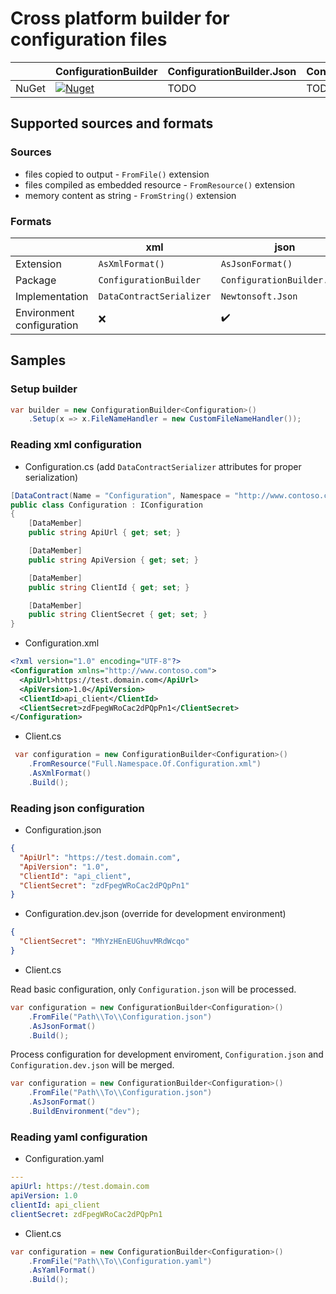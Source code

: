 # Cross platform builder for configuration files

&nbsp; | ConfigurationBuilder | ConfigurationBuilder.Json | ConfigurationBuilder.Yaml
--- | --- | --- | ---
NuGet | [![Nuget](https://img.shields.io/nuget/v/ConfigurationBuilder)](https://www.nuget.org/packages/ConfigurationBuilder) | TODO | TODO

## Supported sources and formats

### Sources

- files copied to output - `FromFile()` extension
- files compiled as embedded resource - `FromResource()` extension
- memory content as string - `FromString()` extension

### Formats

&nbsp; | xml | json | yaml
--- | --- | ---| ---
Extension | `AsXmlFormat()` | `AsJsonFormat()` | `AsYamlFormat()`
Package | `ConfigurationBuilder` | `ConfigurationBuilder.Json` | `ConfigurationBuilder.Yaml`
Implementation | `DataContractSerializer` | `Newtonsoft.Json` | `YamlDotNet`
Environment configuration | ❌ | ✔️ | ❌

## Samples

### Setup builder

```c#
var builder = new ConfigurationBuilder<Configuration>()
    .Setup(x => x.FileNameHandler = new CustomFileNameHandler());
```

### Reading xml configuration

- Configuration.cs (add `DataContractSerializer` attributes for proper serialization)

``` c#
[DataContract(Name = "Configuration", Namespace = "http://www.contoso.com")]
public class Configuration : IConfiguration
{
    [DataMember]
    public string ApiUrl { get; set; }

    [DataMember]
    public string ApiVersion { get; set; }

    [DataMember]
    public string ClientId { get; set; }

    [DataMember]
    public string ClientSecret { get; set; }
}
```

- Configuration.xml

``` xml
<?xml version="1.0" encoding="UTF-8"?>
<Configuration xmlns="http://www.contoso.com">
  <ApiUrl>https://test.domain.com</ApiUrl>
  <ApiVersion>1.0</ApiVersion>
  <ClientId>api_client</ClientId>
  <ClientSecret>zdFpegWRoCac2dPQpPn1</ClientSecret>
</Configuration>
```

- Client.cs

``` c#
 var configuration = new ConfigurationBuilder<Configuration>()
    .FromResource("Full.Namespace.Of.Configuration.xml")
    .AsXmlFormat()
    .Build();
```

### Reading json configuration

- Configuration.json

``` json
{
  "ApiUrl": "https://test.domain.com",
  "ApiVersion": "1.0",
  "ClientId": "api_client",
  "ClientSecret": "zdFpegWRoCac2dPQpPn1"
}
```

- Configuration.dev.json (override for development environment)

``` json
{
  "ClientSecret": "MhYzHEnEUGhuvMRdWcqo"
}
```

- Client.cs 

Read basic configuration, only `Configuration.json` will be processed.

```c#
var configuration = new ConfigurationBuilder<Configuration>()
    .FromFile("Path\\To\\Configuration.json")
    .AsJsonFormat()
    .Build();
```

Process configuration for development enviroment, `Configuration.json` and `Configuration.dev.json` will be merged.

```c#
var configuration = new ConfigurationBuilder<Configuration>()
    .FromFile("Path\\To\\Configuration.json")
    .AsJsonFormat()
    .BuildEnvironment("dev");
```

### Reading yaml configuration

- Configuration.yaml

``` yaml
---
apiUrl: https://test.domain.com
apiVersion: 1.0
clientId: api_client
clientSecret: zdFpegWRoCac2dPQpPn1
```

- Client.cs

```c#
var configuration = new ConfigurationBuilder<Configuration>()
    .FromFile("Path\\To\\Configuration.yaml")
    .AsYamlFormat()
    .Build();
```